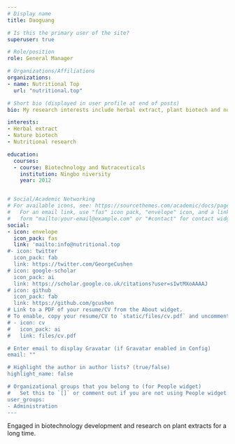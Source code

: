 ```yaml
---
# Display name
title: Daoguang

# Is this the primary user of the site?
superuser: true

# Role/position
role: General Manager

# Organizations/Affiliations
organizations:
- name: Nutritional Top
  url: "nutritional.top"

# Short bio (displayed in user profile at end of posts)
bio: My research interests include herbal extract, plant biotech and nutritional product.

interests:
- Herbal extract
- Nature biotech
- Nutritional research

education:
  courses:
  - course: Biotechnology and Nutraceuticals
    institution: Ningbo niversity
    year: 2012


# Social/Academic Networking
# For available icons, see: https://sourcethemes.com/academic/docs/page-builder/#icons
#   For an email link, use "fas" icon pack, "envelope" icon, and a link in the
#   form "mailto:your-email@example.com" or "#contact" for contact widget.
social:
- icon: envelope
  icon_pack: fas
  link: 'mailto:info@nutritional.top
#- icon: twitter
  icon_pack: fab
  link: https://twitter.com/GeorgeCushen
# icon: google-scholar
  icon_pack: ai
  link: https://scholar.google.co.uk/citations?user=sIwtMXoAAAAJ
# icon: github
  icon_pack: fab
  link: https://github.com/gcushen
# Link to a PDF of your resume/CV from the About widget.
# To enable, copy your resume/CV to `static/files/cv.pdf` and uncomment the lines below.
# - icon: cv
#   icon_pack: ai
#   link: files/cv.pdf

# Enter email to display Gravatar (if Gravatar enabled in Config)
email: ""

# Highlight the author in author lists? (true/false)
highlight_name: false

# Organizational groups that you belong to (for People widget)
#   Set this to `[]` or comment out if you are not using People widget.
user_groups:
- Administration
---
```


Engaged in biotechnology development and research on plant extracts for a long time.
